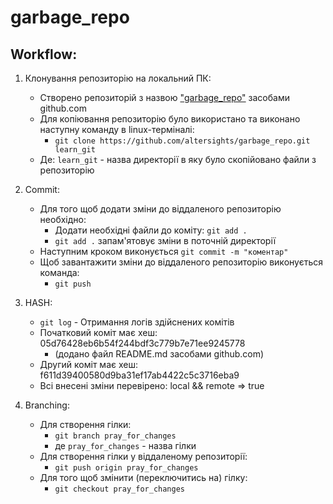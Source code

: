 # garbage_repo

## Workflow:
1. Клонування репозиторію на локальний ПК:
    - Створено репозиторій з назвою ["garbage_repo"](https://github.com/altersights/garbage_repo) засобами github.com
    - Для копіювання репозиторію було використано та виконано наступну команду в linux-терміналі:
      - `git clone https://github.com/altersights/garbage_repo.git learn_git`
    - Де: `learn_git` - назва директорії в яку було скопійовано файли з репозиторію
    
2. Commit:
    - Для того щоб додати зміни до віддаленого репозиторію необхідно:
      - Додати необхідні файли до коміту: `git add .`
      - `git add .` запам'ятовує зміни в поточній директорії
    - Наступним кроком виконується `git commit -m "коментар"`
    - Щоб завантажити зміни до віддаленого репозиторію виконується команда:
      - `git push`
      
3. HASH:
    - `git log` - Отримання логів здійснених комітів
    - Початковий коміт має хеш: 05d76428eb6b54f244bdf3c779b7e71ee9245778
      - (додано файл README.md засобами github.com)
    - Другий коміт має хеш: f611d39400580d9ba31ef17ab4422c5c3716eba9
    - Всі внесені зміни перевірено: local && remote => true

4. Branching:
    - Для створення гілки:
      - `git branch pray_for_changes`
      - де `pray_for_changes` - назва гілки
    - Для створення гілки у віддаленому репозиторії:
      - `git push origin pray_for_changes`
    - Для того щоб змінити (переключитись на) гілку:
      - `git checkout pray_for_changes`
